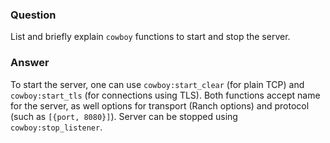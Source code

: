 ### Question
List and briefly explain `cowboy` functions to start and stop the
server.


### Answer
To start the server, one can use `cowboy:start_clear` (for plain TCP)
and `cowboy:start_tls` (for connections using TLS). Both functions
accept name for the server, as well options for transport (Ranch
options) and protocol (such as `[{port, 8080}]`). Server can be stopped
using `cowboy:stop_listener`.


